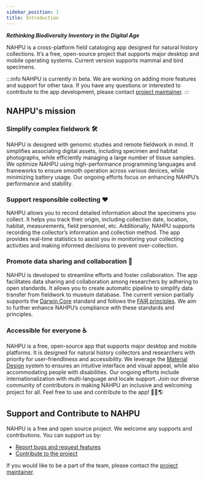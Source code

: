 ```yaml
---
sidebar_position: 1
title: Introduction
---
```


**_Rethinking Biodiversity Inventory in the Digital Age_**

NAHPU is a cross-platform field cataloging app designed for natural history collections. It’s a free, open-source project that supports major desktop and mobile operating systems. Current version supports mammal and bird specimens.

:::info
NAHPU is currently in beta. We are working on adding more features and support for other taxa. If you have any questions or interested to contribute to the app development, please contact [project maintainer](https://hhandika.com/contact.html).
:::

## NAHPU's mission

### Simplify complex fieldwork 🛠️

NAHPU is designed with genomic studies and remote fieldwork in mind. It simplifies associating digital assets, including specimen and habitat photographs, while efficiently managing a large number of tissue samples. We optimize NAHPU using high-performance programming languages and frameworks to ensure smooth operation across various devices, while minimizing battery usage. Our ongoing efforts focus on enhancing NAHPU’s performance and stability.

### Support responsible collecting ❤️

NAHPU allows you to record detailed information about the specimens you collect. It helps you track their origin, including collection date, location, habitat, measurements, field personnel, etc. Additionally, NAHPU supports recording the collector’s information and collection method. The app provides real-time statistics to assist you in monitoring your collecting activities and making informed decisions to prevent over-collection.

### Promote data sharing and collaboration 🤝

NAHPU is developed to streamline efforts and foster collaboration. The app facilitates data sharing and collaboration among researchers by adhering to open standards. It allows you to create automatic pipeline to simplify data transfer from fieldwork to museum database. The current version partially supports the [Darwin Core](https://dwc.tdwg.org/) standard and follows the [FAIR principles](https://www.go-fair.org/). We aim to further enhance NAHPU’s compliance with these standards and principles.

### Accessible for everyone ♿️

NAHPU is a free, open-source app that supports major desktop and mobile platforms. It is designed for natural history collectors and researchers with priority for user-friendliness and accessibility. We leverage the [Material Design](https://m3.material.io/) system to ensures an intuitive interface and visual appeal, while also accommodating people with disabilities. Our ongoing efforts include internationalization with multi-language and locale support. Join our diverse community of contributors in making NAHPU an inclusive and welcoming project for all. Feel free to use and contribute to the app! 🌿📱🌎

## Support and Contribute to NAHPU

NAHPU is a free and open source project. We welcome any supports and contributions. You can support us by:

- [Report bugs and request features](https://github.com/hhandika/nahpu/issues)
- [Contribute to the project](https://docs.NAHPU.app/en/contributing)

If you would like to be a part of the team, please contact the [project maintainer](https://hhandika.com/contact.html).
